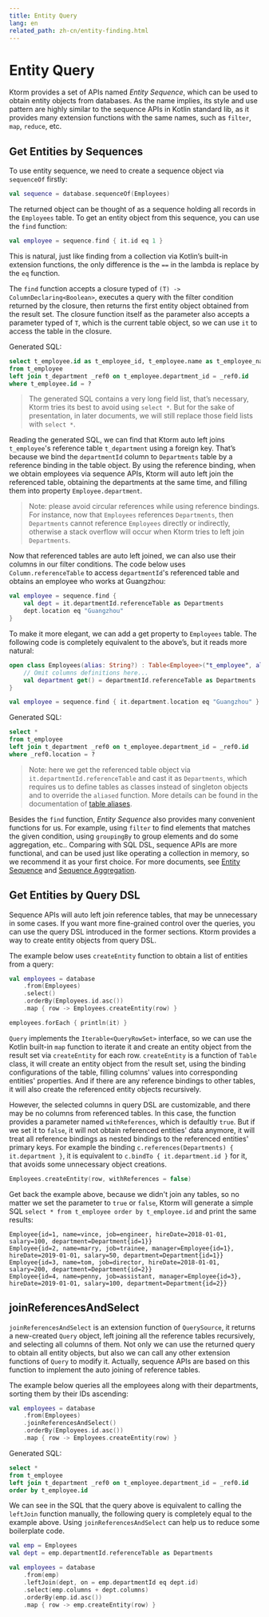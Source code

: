 ```yaml
---
title: Entity Query
lang: en
related_path: zh-cn/entity-finding.html
---
```


# Entity Query

Ktorm provides a set of APIs named *Entity Sequence*, which can be used to obtain entity objects from databases. As the name implies, its style and use pattern are highly similar to the sequence APIs in Kotlin standard lib, as it provides many extension functions with the same names, such as `filter`, `map`, `reduce`, etc.

## Get Entities by Sequences

To use entity sequence, we need to create a sequence object via `sequenceOf` firstly: 

```kotlin
val sequence = database.sequenceOf(Employees)
```

The returned object can be thought of as a sequence holding all records in the `Employees` table. To get an entity object from this sequence, you can use the `find` function: 

```kotlin
val employee = sequence.find { it.id eq 1 }
```

This is natural, just like finding from a collection via Kotlin’s built-in extension functions, the only difference is the `==` in the lambda is replace by the `eq` function.

The `find` function accepts a closure typed of `(T) -> ColumnDeclaring<Boolean>`, executes a query with the filter condition returned by the closure, then returns the first entity object obtained from the result set. The closure function itself as the parameter also accepts a parameter typed of `T`, which is the current table object, so we can use `it` to access the table in the closure.

Generated SQL: 

```sql
select t_employee.id as t_employee_id, t_employee.name as t_employee_name, t_employee.job as t_employee_job, t_employee.manager_id as t_employee_manager_id, t_employee.hire_date as t_employee_hire_date, t_employee.salary as t_employee_salary, t_employee.department_id as t_employee_department_id, _ref0.id as _ref0_id, _ref0.name as _ref0_name, _ref0.location as _ref0_location 
from t_employee 
left join t_department _ref0 on t_employee.department_id = _ref0.id 
where t_employee.id = ? 
```

> The generated SQL contains a very long field list, that’s necessary, Ktorm tries its best to avoid using `select *`. But for the sake of presentation, in later documents, we will still replace those field lists with `select *`.

Reading the generated SQL, we can find that Ktorm auto left joins `t_employee`'s reference table `t_department` using a foreign key. That’s because we bind the `departmentId` column to `Departments` table by a reference binding in the table object. By using the reference binding, when we obtain employees via sequence APIs, Ktorm will auto left join the referenced table, obtaining the departments at the same time, and filling them into property `Employee.department`.

> Note: please avoid circular references while using reference bindings. For instance, now that `Employees` references `Departments`, then `Departments` cannot reference `Employees` directly or indirectly, otherwise a stack overflow will occur when Ktorm tries to left join `Departments`. 

Now that referenced tables are auto left joined, we can also use their columns in our filter conditions. The code below uses `Column.referenceTable` to access `departmentId`'s referenced table and obtains an employee who works at Guangzhou:

```kotlin
val employee = sequence.find {
    val dept = it.departmentId.referenceTable as Departments
    dept.location eq "Guangzhou"
}
```

To make it more elegant, we can add a get property to `Employees` table. The following code is completely equivalent to the above’s, but it reads more natural: 

```kotlin
open class Employees(alias: String?) : Table<Employee>("t_employee", alias) {
    // Omit columns definitions here...
    val department get() = departmentId.referenceTable as Departments
}

val employee = sequence.find { it.department.location eq "Guangzhou" }
```

Generated SQL: 

````sql
select * 
from t_employee 
left join t_department _ref0 on t_employee.department_id = _ref0.id 
where _ref0.location = ? 
````

> Note: here we get the referenced table object via `it.departmentId.referenceTable` and cast it as `Departments`, which requires us to define tables as classes instead of singleton objects and to override the `aliased` function. More details can be found in the documentation of [table aliases](./joining.html#Self-Joining-amp-Table-Aliases).

Besides the `find` function, *Entity Sequence* also provides many convenient functions for us. For example, using `filter` to find elements that matches the given condition, using `groupingBy` to group elements and do some aggregation, etc.. Comparing with SQL DSL, sequence APIs are more functional, and can be used just like operating a collection in memory, so we recommend it as your first choice. For more documents, see [Entity Sequence](./entity-sequence.html) and [Sequence Aggregation](./sequence-aggregation.html).

## Get Entities by Query DSL

Sequence APIs will auto left join reference tables, that may be unnecessary in some cases. If you want more fine-grained control over the queries, you can use the query DSL introduced in the former sections. Ktorm provides a way to create entity objects from query DSL. 

The example below uses `createEntity` function to obtain a list of entities from a query: 

```kotlin
val employees = database
    .from(Employees)
    .select()
    .orderBy(Employees.id.asc())
    .map { row -> Employees.createEntity(row) }

employees.forEach { println(it) }
```

`Query` implements the `Iterable<QueryRowSet>` interface, so we can use the Kotlin built-in `map` function to iterate it and create an entity object from the result set via `createEntity` for each row. `createEntity` is a function of `Table` class, it will create an entity object from the result set, using the binding configurations of the table, filling columns' values into corresponding entities' properties. And if there are any reference bindings to other tables, it will also create the referenced entity objects recursively. 

However, the selected columns in query DSL are customizable, and there may be no columns from referenced tables. In this case, the function provides a parameter named `withReferences`, which is defaultly `true`. But if we set it to `false`, it will not obtain referenced entities' data anymore, it will treat all reference bindings as nested bindings to the referenced entities' primary keys. For example the binding `c.references(Departments) { it.department }`, it is equivalent to `c.bindTo { it.department.id }` for it, that avoids some unnecessary object creations. 

```kotlin
Employees.createEntity(row, withReferences = false)
```

Get back the example above, because we didn't join any tables, so no matter we set the parameter to `true` or `false`, Ktorm will generate a simple SQL `select * from t_employee order by t_employee.id` and print the same results:  

```plain
Employee{id=1, name=vince, job=engineer, hireDate=2018-01-01, salary=100, department=Department{id=1}}
Employee{id=2, name=marry, job=trainee, manager=Employee{id=1}, hireDate=2019-01-01, salary=50, department=Department{id=1}}
Employee{id=3, name=tom, job=director, hireDate=2018-01-01, salary=200, department=Department{id=2}}
Employee{id=4, name=penny, job=assistant, manager=Employee{id=3}, hireDate=2019-01-01, salary=100, department=Department{id=2}}
```

## joinReferencesAndSelect

`joinReferencesAndSelect` is an extension function of `QuerySource`, it returns a new-created `Query` object, left joining all the reference tables recursively, and selecting all columns of them. Not only we can use the returned query to obtain all entity objects, but also we can call any other extension functions of `Query` to modify it. Actually, sequence APIs are based on this function to implement the auto joining of reference tables. 

The example below queries all the employees along with their departments, sorting them by their IDs ascending: 

```kotlin
val employees = database
    .from(Employees)
    .joinReferencesAndSelect()
    .orderBy(Employees.id.asc())
    .map { row -> Employees.createEntity(row) }
```

Generated SQL: 

```sql
select * 
from t_employee 
left join t_department _ref0 on t_employee.department_id = _ref0.id 
order by t_employee.id 
```

We can see in the SQL that the query above is equivalent to calling the `leftJoin` function manually, the following query is completely equal to the example above. Using `joinReferencesAndSelect` can help us to reduce some boilerplate code. 

```kotlin
val emp = Employees
val dept = emp.departmentId.referenceTable as Departments

val employees = database
    .from(emp)
    .leftJoin(dept, on = emp.departmentId eq dept.id)
    .select(emp.columns + dept.columns)
    .orderBy(emp.id.asc())
    .map { row -> emp.createEntity(row) }
```